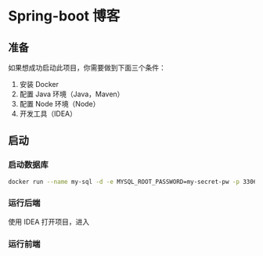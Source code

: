 # Spring-boot 博客

## 准备

如果想成功启动此项目，你需要做到下面三个条件：

1. 安装 Docker
2. 配置 Java 环境（Java，Maven）
3. 配置 Node 环境（Node）
4. 开发工具（IDEA）

## 启动 

### 启动数据库

```bash
docker run --name my-sql -d -e MYSQL_ROOT_PASSWORD=my-secret-pw -p 3306:3306 -v /Users/wenzhe/java-repos/demo1/mysql:/var/lib/mysql mysql
```

### 运行后端

使用 IDEA 打开项目，进入

### 运行前端
